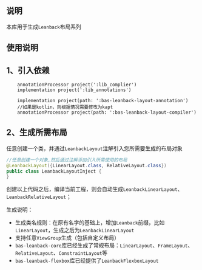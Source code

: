 ## 说明
本库用于生成`Leanback`布局系列

## 使用说明

## 1、引入依赖
```
    annotationProcessor project(':lib_complier')
    implementation project(':lib_annotations')

    implementation project(path: ':bas-leanback-layout-annotation')
    //如果是kotlin，则根据情况需要修改为kapt
    annotationProcessor project(path: ':bas-leanback-layout-compiler')
```

## 2、生成所需布局
任意创建一个类，并通过`LeanbackLayout`注解引入您所需要生成的布局对象
```java
//任意创建一个对象,然后通过注解添加引入所需使用的布局
@LeanbackLayout({LinearLayout.class, RelativeLayout.class})
public class LeanbackLayoutInject {
}

```
创建以上代码之后，编译当前工程，则会自动生成`LeanbackLinearLayout`、`LeanbackRelativeLayout`；

生成说明：
- 生成类名规则：在原有名字的基础上，增加`Leanback`前缀，比如`LinearLayout`，生成之后为`LeanbackLinearLayout`
- 支持任意`ViewGroup`生成（包括自定义布局）
- `bas-leanback-core`库已经生成了常规布局：`LinearLayout`、`FrameLayout`、`RelativeLayout`、`ConstraintLayout`等
- `bas-leanback-flexbox`库已经提供了`LeanbackFlexboxLayout`

